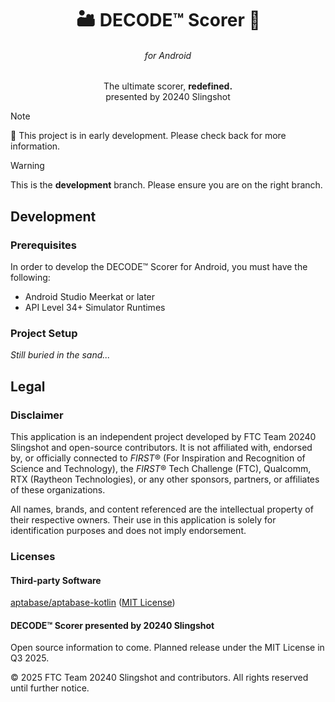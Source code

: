 <h1 align="center">🏜️ DECODE™ Scorer 🔎</h1>

<h6 align="center">for Android</h6>

<p align="center">
  The ultimate scorer, <b>redefined.</b>
  <br />
  presented by 20240 Slingshot
</p>


> [!NOTE]
> 🚧 This project is in early development. Please check back for more information.

> [!WARNING]
> This is the **development** branch. Please ensure you are on the right branch.

## Development

### Prerequisites

In order to develop the DECODE™ Scorer for Android, you must have the following:

- Android Studio Meerkat or later
- API Level 34+ Simulator Runtimes

### Project Setup

*Still buried in the sand...*

## Legal

### Disclaimer

This application is an independent project developed by FTC Team 20240 Slingshot and open-source contributors. It is not affiliated with, endorsed by, or officially connected to *FIRST*® (For Inspiration and Recognition of Science and Technology), the *FIRST*® Tech Challenge (FTC), Qualcomm, RTX (Raytheon Technologies), or any other sponsors, partners, or affiliates of these organizations.

All names, brands, and content referenced are the intellectual property of their respective owners. Their use in this application is solely for identification purposes and does not imply endorsement.

### Licenses

#### Third-party Software

[aptabase/aptabase-kotlin](https://github.com/aptabase/aptabase-kotlin) ([MIT License](https://github.com/aptabase/aptabase-kotlin/blob/main/LICENSE))

#### DECODE™ Scorer presented by 20240 Slingshot

Open source information to come. Planned release under the MIT License in Q3 2025.

© 2025 FTC Team 20240 Slingshot and contributors. All rights reserved until further notice.
